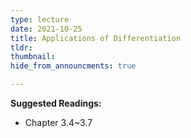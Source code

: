 ```yaml
---
type: lecture
date: 2021-10-25
title: Applications of Differentiation
tldr: 
thumbnail: 
hide_from_announcments: true

---
```

**Suggested Readings:**
- Chapter 3.4~3.7
